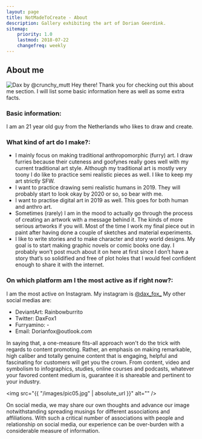 ```yaml
---
layout: page
title: NotMadeToCreate - About
description: Gallery exhibiting the art of Dorian Geerdink.
sitemap:
    priority: 1.0
    lastmod: 2018-07-22
    changefreq: weekly
---
```

## About me

<span class="image left"><img src="https://farm8.staticflickr.com/7828/32638918418_3ec66b8a2d.jpg" alt="Dax by @crunchy_mutt"/></span>
Hey there! Thank you for checking out this about me section. I will list some basic information here as well as some extra facts. 

### Basic information: 
 I am an 21 year old guy from the Netherlands who likes to draw and create. 

### What kind of art do I make?: 
<ul>
    <li>I mainly focus on making traditional anthropomorphic (furry) art. I draw furries because their cuteness and goofynes really goes well with my current traditional art style. Although my traditional art is mostly very toony I do like to practice semi realistic pieces as well. I like to keep my art strictly SFW.</li>
    <li>I want to practice drawing semi realistic humans in 2019. They will probably start to look okay by 2020 or so, so bear with me.</li>
    <li>I want to practise digital art in 2019 as well. This goes for both human and anthro art.</li>
    <li>Sometimes (rarely) I am in the mood to actually go through the process of creating an artwork with a message behind it. The kinds of more serious artworks if you will. Most of the time I work my final piece out in paint after having done a couple of sketches and material experiments.</li>
    <li>I like to write stories and to make character and story world designs. My goal is to start making graphic novels or comic books one day. I probably won’t post much about it on here at first since I don’t have a story that’s so solidified and free of plot holes that I would feel confident enough to share it with the internet.</li>
</ul>

### On which platform am I the most active as if right now?:
I am the most active on Instagram. My instagram is <a href="https://www.instagram.com/dax_fox_/">@dax_fox_</a>
My other social medias are:
<ul>
    <li>DeviantArt: Rainbowburrito</li>
    <li>Twitter: DaxFox1</li>
    <li>Furryamino: - </li>
    <li>Email: Dorianfox@outlook.com</li>
</ul>


<div class="box">
  <p>
  In saying that, a one-measure fits-all approach won't do the trick with regards to content promoting. Rather, an emphasis on making remarkable, high caliber and totally genuine content that is engaging, helpful and fascinating for customers will get you the crown. From content, video and symbolism to infographics, studies, online courses and podcasts, whatever your favored content medium is, guarantee it is shareable and pertinent to your industry.
  </p>
</div>

<span class="image left"><img src="{{ "/images/pic05.jpg" | absolute_url }}" alt="" /></span>

On social media, we may share our own thoughts and advance our image notwithstanding spreading musings for different associations and affiliations. With such a critical number of associations with people and relationship on social media, our experience can be over-burden with a considerable measure of information.

